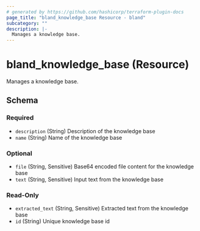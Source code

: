 ```yaml
---
# generated by https://github.com/hashicorp/terraform-plugin-docs
page_title: "bland_knowledge_base Resource - bland"
subcategory: ""
description: |-
  Manages a knowledge base.
---
```


# bland_knowledge_base (Resource)

Manages a knowledge base.



<!-- schema generated by tfplugindocs -->
## Schema

### Required

- `description` (String) Description of the knowledge base
- `name` (String) Name of the knowledge base

### Optional

- `file` (String, Sensitive) Base64 encoded file content for the knowledge base
- `text` (String, Sensitive) Input text from the knowledge base

### Read-Only

- `extracted_text` (String, Sensitive) Extracted text from the knowledge base
- `id` (String) Unique knowledge base id

